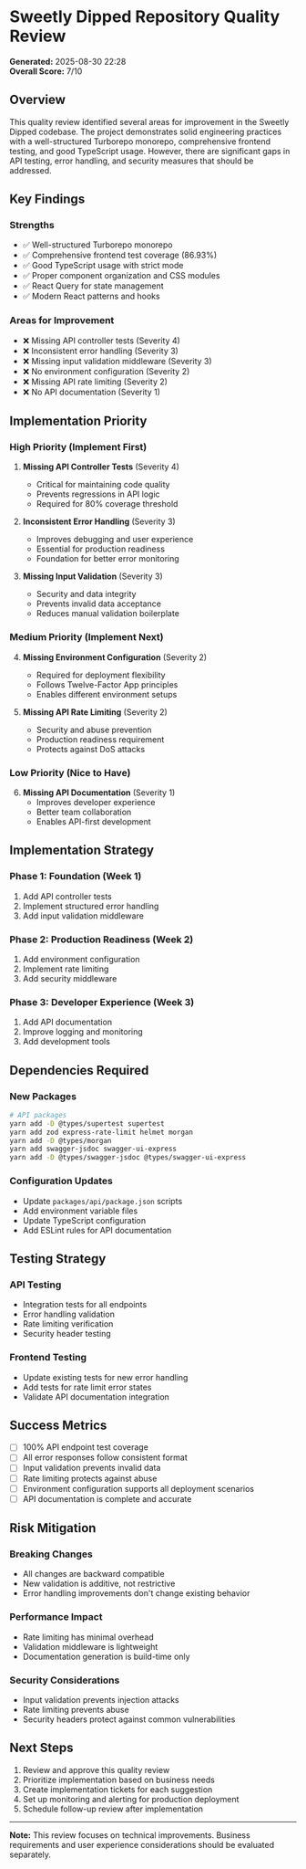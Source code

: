 # Sweetly Dipped Repository Quality Review

**Generated:** 2025-08-30 22:28  
**Overall Score:** 7/10

## Overview

This quality review identified several areas for improvement in the Sweetly Dipped codebase. The project demonstrates solid engineering practices with a well-structured Turborepo monorepo, comprehensive frontend testing, and good TypeScript usage. However, there are significant gaps in API testing, error handling, and security measures that should be addressed.

## Key Findings

### Strengths
- ✅ Well-structured Turborepo monorepo
- ✅ Comprehensive frontend test coverage (86.93%)
- ✅ Good TypeScript usage with strict mode
- ✅ Proper component organization and CSS modules
- ✅ React Query for state management
- ✅ Modern React patterns and hooks

### Areas for Improvement
- ❌ Missing API controller tests (Severity 4)
- ❌ Inconsistent error handling (Severity 3)
- ❌ Missing input validation middleware (Severity 3)
- ❌ No environment configuration (Severity 2)
- ❌ Missing API rate limiting (Severity 2)
- ❌ No API documentation (Severity 1)

## Implementation Priority

### High Priority (Implement First)
1. **Missing API Controller Tests** (Severity 4)
   - Critical for maintaining code quality
   - Prevents regressions in API logic
   - Required for 80% coverage threshold

2. **Inconsistent Error Handling** (Severity 3)
   - Improves debugging and user experience
   - Essential for production readiness
   - Foundation for better error monitoring

3. **Missing Input Validation** (Severity 3)
   - Security and data integrity
   - Prevents invalid data acceptance
   - Reduces manual validation boilerplate

### Medium Priority (Implement Next)
4. **Missing Environment Configuration** (Severity 2)
   - Required for deployment flexibility
   - Follows Twelve-Factor App principles
   - Enables different environment setups

5. **Missing API Rate Limiting** (Severity 2)
   - Security and abuse prevention
   - Production readiness requirement
   - Protects against DoS attacks

### Low Priority (Nice to Have)
6. **Missing API Documentation** (Severity 1)
   - Improves developer experience
   - Better team collaboration
   - Enables API-first development

## Implementation Strategy

### Phase 1: Foundation (Week 1)
1. Add API controller tests
2. Implement structured error handling
3. Add input validation middleware

### Phase 2: Production Readiness (Week 2)
1. Add environment configuration
2. Implement rate limiting
3. Add security middleware

### Phase 3: Developer Experience (Week 3)
1. Add API documentation
2. Improve logging and monitoring
3. Add development tools

## Dependencies Required

### New Packages
```bash
# API packages
yarn add -D @types/supertest supertest
yarn add zod express-rate-limit helmet morgan
yarn add -D @types/morgan
yarn add swagger-jsdoc swagger-ui-express
yarn add -D @types/swagger-jsdoc @types/swagger-ui-express
```

### Configuration Updates
- Update `packages/api/package.json` scripts
- Add environment variable files
- Update TypeScript configuration
- Add ESLint rules for API documentation

## Testing Strategy

### API Testing
- Integration tests for all endpoints
- Error handling validation
- Rate limiting verification
- Security header testing

### Frontend Testing
- Update existing tests for new error handling
- Add tests for rate limit error states
- Validate API documentation integration

## Success Metrics

- [ ] 100% API endpoint test coverage
- [ ] All error responses follow consistent format
- [ ] Input validation prevents invalid data
- [ ] Rate limiting protects against abuse
- [ ] Environment configuration supports all deployment scenarios
- [ ] API documentation is complete and accurate

## Risk Mitigation

### Breaking Changes
- All changes are backward compatible
- New validation is additive, not restrictive
- Error handling improvements don't change existing behavior

### Performance Impact
- Rate limiting has minimal overhead
- Validation middleware is lightweight
- Documentation generation is build-time only

### Security Considerations
- Input validation prevents injection attacks
- Rate limiting prevents abuse
- Security headers protect against common vulnerabilities

## Next Steps

1. Review and approve this quality review
2. Prioritize implementation based on business needs
3. Create implementation tickets for each suggestion
4. Set up monitoring and alerting for production deployment
5. Schedule follow-up review after implementation

---

**Note:** This review focuses on technical improvements. Business requirements and user experience considerations should be evaluated separately.
